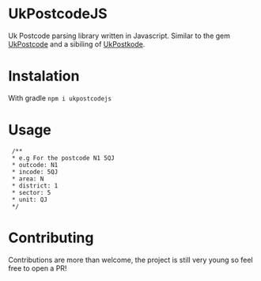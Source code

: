 UkPostcodeJS
========



Uk Postcode parsing library written in Javascript. Similar to the gem [UkPostcode](https://github.com/threedaymonk/uk_postcode/) and a sibiling of [UkPostkode](https://github.com/RicardoTrindade/UkPostkode).

# Instalation

With gradle
` npm i ukpostcodejs `

# Usage
```
 /**
 * e.g For the postcode N1 5QJ
 * outcode: N1
 * incode: 5QJ
 * area: N
 * district: 1
 * sector: 5
 * unit: QJ
 */

```

# Contributing
Contributions are more than welcome, the project is still very young so feel free to open a PR!
